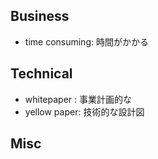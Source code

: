 ## Business
- time consuming: 時間がかかる

## Technical
- whitepaper : 事業計画的な
- yellow paper: 技術的な設計図
## Misc
